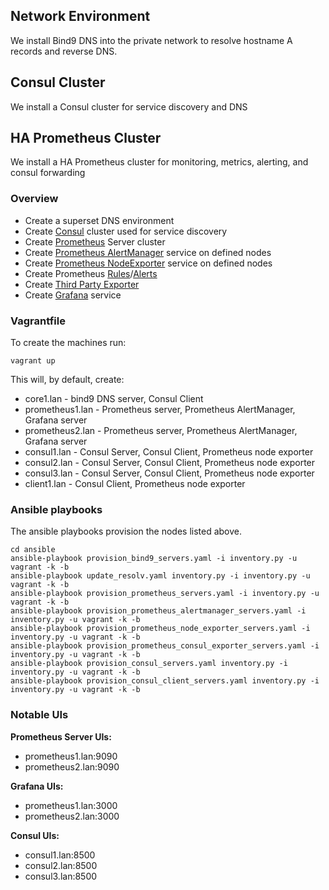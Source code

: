 ## Network Environment
We install Bind9 DNS into the private network to resolve hostname A records and reverse DNS.

## Consul Cluster
We install a Consul cluster for service discovery and DNS

## HA Prometheus Cluster
We install a HA Prometheus cluster for monitoring, metrics, alerting, and consul forwarding

### Overview
* Create a superset DNS environment
* Create [Consul](https://github.com/hashicorp/consul) cluster used for service discovery
* Create [Prometheus](https://github.com/prometheus) Server cluster
* Create [Prometheus AlertManager](https://github.com/prometheus/alertmanager) service on defined nodes
* Create [Prometheus NodeExporter](https://github.com/prometheus/node_exporter) service on defined nodes
* Create Prometheus [Rules](https://prometheus.io/docs/querying/rules/)/[Alerts](https://prometheus.io/docs/alerting/rules/)
* Create [Third Party Exporter](https://github.com/prometheus/consul_exporter)
* Create [Grafana](https://github.com/grafana/grafana) service

### Vagrantfile

To create the machines run:
```
vagrant up
```
This will, by default, create:
* core1.lan - bind9 DNS server, Consul Client
* prometheus1.lan - Prometheus server, Prometheus AlertManager, Grafana server
* prometheus2.lan - Prometheus server, Prometheus AlertManager, Grafana server
* consul1.lan - Consul Server, Consul Client, Prometheus node exporter
* consul2.lan - Consul Server, Consul Client, Prometheus node exporter
* consul3.lan - Consul Server, Consul Client, Prometheus node exporter
* client1.lan - Consul Client, Prometheus node exporter

### Ansible playbooks
The ansible playbooks provision the nodes listed above.
```
cd ansible
ansible-playbook provision_bind9_servers.yaml -i inventory.py -u vagrant -k -b
ansible-playbook update_resolv.yaml inventory.py -i inventory.py -u vagrant -k -b
ansible-playbook provision_prometheus_servers.yaml -i inventory.py -u vagrant -k -b
ansible-playbook provision_prometheus_alertmanager_servers.yaml -i inventory.py -u vagrant -k -b
ansible-playbook provision_prometheus_node_exporter_servers.yaml -i inventory.py -u vagrant -k -b
ansible-playbook provision_prometheus_consul_exporter_servers.yaml -i inventory.py -u vagrant -k -b
ansible-playbook provision_consul_servers.yaml inventory.py -i inventory.py -u vagrant -k -b
ansible-playbook provision_consul_client_servers.yaml inventory.py -i inventory.py -u vagrant -k -b
```

### Notable UIs

**Prometheus Server UIs:**
* prometheus1.lan:9090
* prometheus2.lan:9090

**Grafana UIs:**
* prometheus1.lan:3000
* prometheus2.lan:3000

**Consul UIs:**
* consul1.lan:8500
* consul2.lan:8500
* consul3.lan:8500
